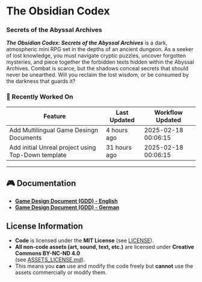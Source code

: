 # The Obsidian Codex
### Secrets of the Abyssal Archives 

**_The Obsidian Codex: Secrets of the Abyssal Archives_** is a dark, atmospheric mini RPG set in the depths of an ancient dungeon. 
As a seeker of lost knowledge, you must navigate cryptic puzzles, uncover forgotten mysteries, and piece together the forbidden texts hidden within the Abyssal Archives. 
Combat is scarce, but the shadows conceal secrets that should never be unearthed. Will you reclaim the lost wisdom, or be consumed by the darkness that guards it?

<!-- START_RECENTLY_WORKED_ON -->
### 🔄 Recently Worked On

| Feature | Last Updated | Workflow Updated |
|---------|--------------|------------------|
| Add Multilingual Game Desingn Documents | 4 hours ago | 2025-02-18 00:06:15 |
| Add initial Unreal project using Top-Down template | 31 hours ago | 2025-02-18 00:06:15 |
<!-- END_RECENTLY_WORKED_ON -->

---

## 🎮 Documentation

- **[Game Design Document (GDD) - English](docs/gdd/en/GDD_README_EN.md)**
- **[Game Design Document (GDD) - German](docs/gdd/de/GDD_README_DE.md)**

## License Information

- **Code** is licensed under the **MIT License** (see [LICENSE](LICENSE)).
- **All non-code assets (art, sound, text, etc.)** are licensed under **Creative Commons BY-NC-ND 4.0**  
  (see [ASSETS_LICENSE.md](ASSETS_LICENSE.md)).
- This means you **can** use and modify the code freely but **cannot** use the assets commercially or modify them.
